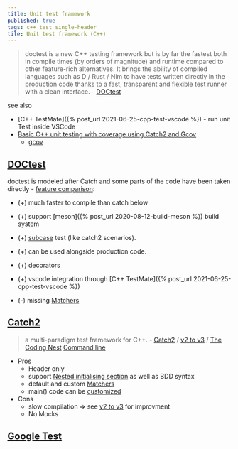 ```yaml
---
title: Unit test framework
published: true
tags: c++ test single-header
tile: Unit test framework (C++)
---
```

> doctest is a new C++ testing framework but is by far the fastest both in compile times (by orders of magnitude) and runtime compared to other feature-rich alternatives. It brings the ability of compiled languages such as D / Rust / Nim to have tests written directly in the production code thanks to a fast, transparent and flexible test runner with a clean interface. - [DOCtest](https://github.com/onqtam/doctest)

see also
- [C++ TestMate]({% post_url 2021-06-25-cpp-test-vscode %}) - run unit Test inside VSCode
- [Basic C++ unit testing with coverage using Catch2 and Gcov](https://jasoncarloscox.com/blog/cpp-testing-with-coverage)
	- [gcov](https://gcc.gnu.org/onlinedocs/gcc/Gcov.html)

## [DOCtest](https://github.com/onqtam/doctest)

doctest is modeled after Catch and some parts of the code have been taken directly - [feature comparison](https://github.com/martinmoene/catch-lest-other-comparison):
- (+) much faster to compile than catch below
- (+) support [meson]({% post_url 2020-08-12-build-meson %}) build system
- (+) [subcase](https://github.com/onqtam/doctest/blob/master/doc/markdown/tutorial.md#test-cases-and-subcases) test (like catch2 scenarios).
- (+) can be used alongside production code.
- (+) decorators
- (+) vscode integration through [C++ TestMate]({% post_url 2021-06-25-cpp-test-vscode %})

- (-) missing [Matchers](https://github.com/catchorg/Catch2/blob/devel/docs/matchers.md#using-matchers)

## [Catch2](https://github.com/catchorg/Catch2)
> a multi-paradigm test framework for C++. - [Catch2](https://github.com/catchorg/Catch2) / [v2 to v3](https://github.com/catchorg/Catch2/blob/devel/docs/migrate-v2-to-v3.md#top) / [The Coding Nest](https://codingnest.com/)
[Command line](https://github.com/catchorg/Catch2/blob/master/docs/command-line.md#command-line)

- Pros
	- Header only
	- support [Nested initialising section](https://github.com/catchorg/Catch2/blob/master/docs/tutorial.md#test-cases-and-sections) as well as BDD syntax
    - default and custom [Matchers](https://github.com/catchorg/Catch2/blob/devel/docs/matchers.md#using-matchers)
	- main() code can be [customized](https://github.com/catchorg/Catch2/blob/master/docs/own-main.md#top)
- Cons
	- slow compilation => see [v2 to v3](https://github.com/catchorg/Catch2/blob/devel/docs/migrate-v2-to-v3.md#top) for improvment
	- No Mocks 

## [Google Test](https://github.com/google/googletest)
